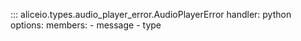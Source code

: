 ::: aliceio.types.audio_player_error.AudioPlayerError
    handler: python
    options:
      members:
        - message
        - type
